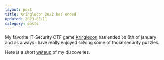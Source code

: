 ```yaml
---
layout: post
title: Kringlecon 2022 has ended
updated: 2023-01-11
category: posts
---
```


My favorite IT-Security CTF game [Kringlecon](https://www.sans.org/mlp/holiday-hack-challenge) has ended on 6th of january and as always i have really enjoyed 
solving some of those security puzzles.

Here is a short [writeup](https://github.com/omichels/HolidayHackChallenge-KringelCon-2022/blob/main/KringelCon%202022%20Writeup.pdf) of my discoveries.


